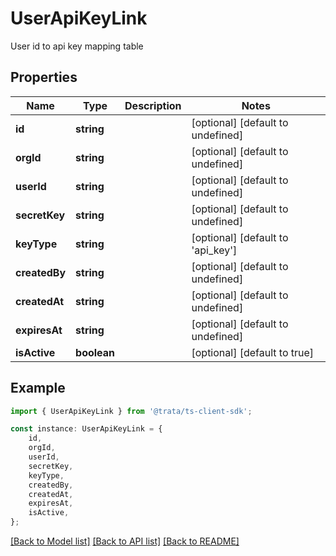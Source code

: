# UserApiKeyLink

User id to api key mapping table

## Properties

Name | Type | Description | Notes
------------ | ------------- | ------------- | -------------
**id** | **string** |  | [optional] [default to undefined]
**orgId** | **string** |  | [optional] [default to undefined]
**userId** | **string** |  | [optional] [default to undefined]
**secretKey** | **string** |  | [optional] [default to undefined]
**keyType** | **string** |  | [optional] [default to 'api_key']
**createdBy** | **string** |  | [optional] [default to undefined]
**createdAt** | **string** |  | [optional] [default to undefined]
**expiresAt** | **string** |  | [optional] [default to undefined]
**isActive** | **boolean** |  | [optional] [default to true]

## Example

```typescript
import { UserApiKeyLink } from '@trata/ts-client-sdk';

const instance: UserApiKeyLink = {
    id,
    orgId,
    userId,
    secretKey,
    keyType,
    createdBy,
    createdAt,
    expiresAt,
    isActive,
};
```

[[Back to Model list]](../README.md#documentation-for-models) [[Back to API list]](../README.md#documentation-for-api-endpoints) [[Back to README]](../README.md)
